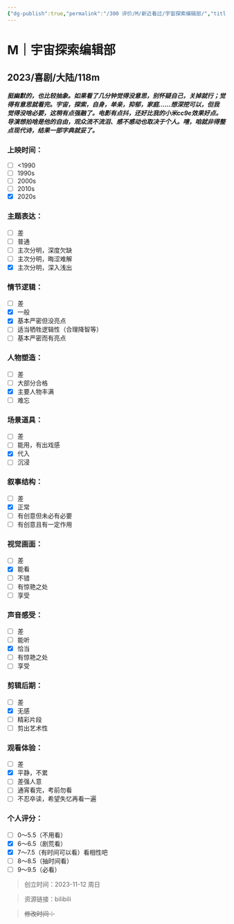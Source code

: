 ```yaml
---
{"dg-publish":true,"permalink":"/300 评价/M/新近看过/宇宙探索编辑部/","title":"宇宙探索编辑部","tags":["M","分类"],"created":"2023-11-12T14:48:21.000+08:00","updated":"2024-01-12T12:02:37.328+08:00"}
---
```



# M｜宇宙探索编辑部
## 2023/喜剧/大陆/118m
***挺幽默的，也比较抽象。如果看了几分钟觉得没意思，别怀疑自己，关掉就行；觉得有意思就看完。宇宙，探索，自身，单亲，抑郁，家庭……想深挖可以，但我觉得没啥必要，这稍有点强融了。电影有点抖，还好比我的小米cc9e效果好点。导演想拍啥是他的自由，观众流不流泪、感不感动也取决于个人。嗐，咱就非得整点现代诗，结果一部字典就妥了。***
### 上映时间：
- [ ] <1990
- [ ] 1990s
- [ ] 2000s
- [ ] 2010s
- [x] 2020s
### 主题表达：
- [ ] 差
- [ ] 普通
- [ ] 主次分明，深度欠缺
- [ ] 主次分明，晦涩难解
- [x] 主次分明，深入浅出
### 情节逻辑：
- [ ] 差
- [x] 一般
- [x] 基本严密但没亮点
- [ ] 适当牺牲逻辑性（合理降智等）
- [ ] 基本严密而有亮点
### 人物塑造：
- [ ] 差
- [ ] 大部分合格
- [x] 主要人物丰满
- [ ] 难忘
### 场景道具：
- [ ] 差
- [ ] 能用，有出戏感
- [x] 代入
- [ ] 沉浸
### 叙事结构：
- [ ] 差
- [x] 正常
- [ ] 有创意但未必有必要
- [ ] 有创意且有一定作用
### 视觉画面：
- [ ] 差
- [x] 能看
- [ ] 不错
- [ ] 有惊艳之处
- [ ] 享受
### 声音感受：
- [ ] 差
- [ ] 能听
- [x] 恰当
- [ ] 有惊艳之处
- [ ] 享受
### 剪辑后期：
- [ ] 差
- [x] 无感
- [ ] 精彩片段
- [ ] 剪出艺术性
### 观看体验：
- [ ] 差
- [x] 平静，不累
- [ ] 差强人意
- [ ] 通宵看完，考前勿看
- [ ] 不忍卒读，希望失忆再看一遍
### 个人评分：
- [ ] 0～5.5（不用看）
- [x] 6～6.5（剧荒看）
- [x] 7～7.5（有时间可以看）看相性吧
- [ ] 8～8.5（抽时间看）
- [ ] 9～9.5（必看）

>创立时间：2023-11-12 周日

>资源链接：bilibili

>~~修改时间：~~



